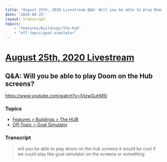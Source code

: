 ```yaml
---
title: "August 25th, 2020 Livestream Q&A: Will you be able to play Doom on the Hub screens?"
date: "2020-08-25"
layout: transcript
topics:
    - "features/buildings/the-hub"
    - "off-topic/goat-simulator"
---
```

# [August 25th, 2020 Livestream](../2020-08-25.md)
## Q&A: Will you be able to play Doom on the Hub screens?
https://www.youtube.com/watch?v=lVjzwGuhM5I

### Topics
* [Features > Buildings > The HUB](../topics/features/buildings/the-hub.md)
* [Off-Topic > Goat Simulator](../topics/off-topic/goat-simulator.md)

### Transcript

> will you be able to play doom on the hub screens it would be cool if we could play like goat simulator on the screens or something

